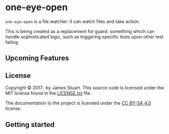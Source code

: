 # one-eye-open

`one-eye-open` is a file watcher: it can watch files and take action.

This is being created as a replacement for guard: something which can handle sophisticated logic, such as triggering specific tests upon other test failing.

## Upcoming Features

## License

Copyright © 2017- by James Stuart. This source code is licensed under the MIT license found in
the [LICENSE.txt](https://github.com/pristinenoise/every-name/blob/master/LICENSE.txt) file.

The documentation to the project is licensed under the [CC BY-SA 4.0](http://creativecommons.org/licenses/by-sa/4.0/)
license.

## Getting started
